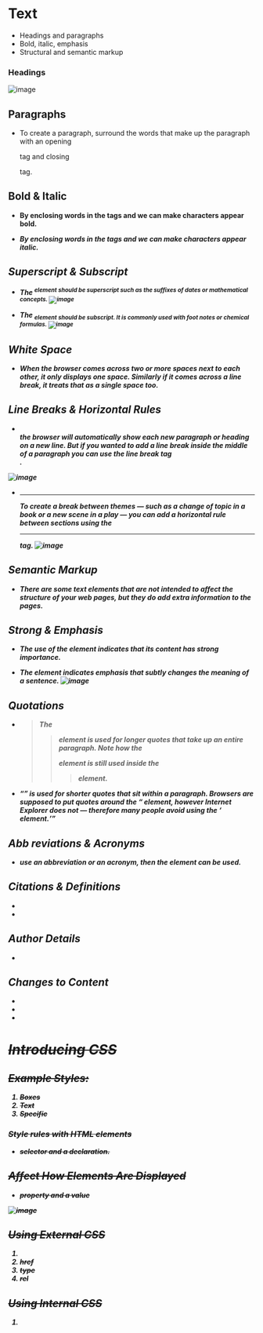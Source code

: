 


# Text
* Headings and paragraphs
* Bold, italic, emphasis
* Structural and semantic markup


### Headings

![image](https://neilpatel.com/wp-content/uploads/2015/08/image354.png)

## Paragraphs
* **<p>** To create a paragraph, surround the words that make up the paragraph with an opening **<p>** tag and closing **</p>** tag.

## Bold & Italic
* **<b>** By enclosing words in the tags <b> and **</b>** we can make characters appear bold.

* **<i>** By enclosing words in the tags <i> and **</i>** we can make characters appear italic.


## Superscript & Subscript
* **<sup>** The <sup> element should be superscript such as the suffixes of dates or mathematical concepts.
![image](https://image.freepik.com/free-icon/font-style-superscript_318-48415.jpg)

* **<sub>** The <sub> element should be subscript. It is commonly used with foot notes or chemical formulas.
![image](https://upload.wikimedia.org/wikipedia/commons/thumb/6/6b/Format-subscript_i.svg/768px-Format-subscript_i.svg.png)

## White Space
* When the browser comes across two or more spaces next to each other, it only displays one space. Similarly if it comes across a line break, it treats that as a single space too.

## Line Breaks & Horizontal Rules
* **<br />** the browser will automatically show each new paragraph or heading on a new line. But if you wanted to add a line break inside the middle of a paragraph you can use the line break tag **<br />**.

![image](https://s3.ap-south-1.amazonaws.com/s3.studytonight.com/tutorials/uploads/pictures/1590818624-1.jpg)

* **<hr />** To create a break between themes — such as a change of topic in a book or a new scene in a play — you can add a horizontal rule between sections using the **<hr />** tag.
![image](https://www.lifewire.com/thmb/6eci9CScMDlWiITp3mEGhmrKBMw=/960x640/filters:no_upscale():max_bytes(150000):strip_icc()/hr-tag-html4-5b55ca6b46e0fb0037704508.png)


## Semantic Markup
* There are some text elements that are not intended to affect the structure of your web pages, but they do add extra information to the pages.

## Strong & Emphasis
* **<strong>** The use of the <strong> element indicates that its content has strong importance.


* **<em>** The <em> element indicates emphasis that subtly changes the meaning of a sentence.
![image](https://internetingishard.netlify.app/html-strong-emphasis-element-5b0eb2.c94cd79c.png)


## Quotations
* **<blockquote>** The <blockquote> element is used for longer quotes that take up an entire paragraph. Note how the <p> element is still used inside the <blockquote> element.

* **<q>** is used for shorter quotes that sit within a paragraph. Browsers are supposed to put quotes around the <q> element, however Internet Explorer does not — therefore many people avoid using the <q> element.

## Abb reviations & Acronyms
* **<abbr>** use an abbreviation or an acronym, then the <abbr> element can be used.

## Citations & Definitions
* **<cite>**
* **<dfn>**

## Author Details
* **<address>**

## Changes to Content
* **<ins>**
* **<del>**
*  **<s>**



# Introducing CSS
## Example Styles:
1. Boxes
2. Text
3. Specific


### Style rules with HTML elements
* selector and a declaration.


## Affect How Elements Are Displayed
* property and a value

![image](https://www.tutorialrepublic.com/lib/images/css-selector.png)

## Using External CSS
1. **<link>**
2. **href**
3. **type**
4. **rel**

## Using Internal CSS
1. **<style>**


## CSS Selectors:

|Selectors | Example |
|---|---|
|Universal Selector |  * {} |
| Type Selector | h1, h2, h3 {}  |
| Class Selector | .note {} |
| ID Selector | #introduction {} |
| Child Selector | li>a {} |
|Descendant Selector | p a {} |
|Adjacent Sibling Selector | p a {} |
|General Sibling Selector | h1~p {} |


## Inheritance
* If you specify the font-family or color properties on the **<body>** element, they will apply to most child elements. This is because the value of the font-family property is inherited by  hild elements.


## Why use External Style Sheets?
* When building a website there are several advantages to placing your CSS rules in a separate style sheet.



## How to use Objects & Methods in JavaScript

![image](https://data-flair.training/blogs/wp-content/uploads/sites/2/2019/08/Js-Dom-Tree.png)

## JAVASCRIPT Runs where it is found in the HTML
* When the browser comes across a <script> element, it stops to load the script and then checks to see if it needs to do anything.



### STATEMENTS
* each individual instruction or step is known as a statement. statements should end with a semicolon.

### COMMENTS
* You should write comments to explain what your code does. They help make your code easier to read and understand. This can help you and others who read your code.


### WHAT IS A VARIABLE?
* to temporarily store the bits of information.

### DATA TYPES
1. numeric data type
2. strings data type
3. boolean data types


### ARRAYS
* is a special type of variable. It does not just store one value; it stores a list of values.

#### EXPRESSIONS
* evaluates into (results in) a single value. Broadly speaking there are two types of expressions.

#### OPERATORS
* they allow programmers to create a single value from one or more values.

## Decision Making
* There are two components to a decision : 
1. An expression is evaluated, which returns a value. 
2. A conditional statement says what to do in a given situation.

## Logical Operators 
1. && 
2. || 
3. !


## if statement
* checks a condition.
